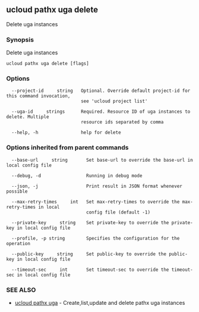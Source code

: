 ## ucloud pathx uga delete

Delete uga instances

### Synopsis

Delete uga instances

```
ucloud pathx uga delete [flags]
```

### Options

```
  --project-id     string   Optional. Override default project-id for this command invocation,
                            see 'ucloud project list' 

  --uga-id     strings      Required. Resource ID of uga instances to delete. Multiple
                            resource ids separated by comma 

  --help, -h                help for delete 

```

### Options inherited from parent commands

```
  --base-url     string       Set base-url to override the base-url in local config file 

  --debug, -d                 Running in debug mode 

  --json, -j                  Print result in JSON format whenever possible 

  --max-retry-times     int   Set max-retry-times to override the max-retry-times in local
                              config file (default -1) 

  --private-key     string    Set private-key to override the private-key in local config file 

  --profile, -p string        Specifies the configuration for the operation 

  --public-key     string     Set public-key to override the public-key in local config file 

  --timeout-sec     int       Set timeout-sec to override the timeout-sec in local config file 

```

### SEE ALSO

* [ucloud pathx uga](cli/cmd/ucloud/pathx/uga)	 - Create,list,update and delete pathx uga instances

